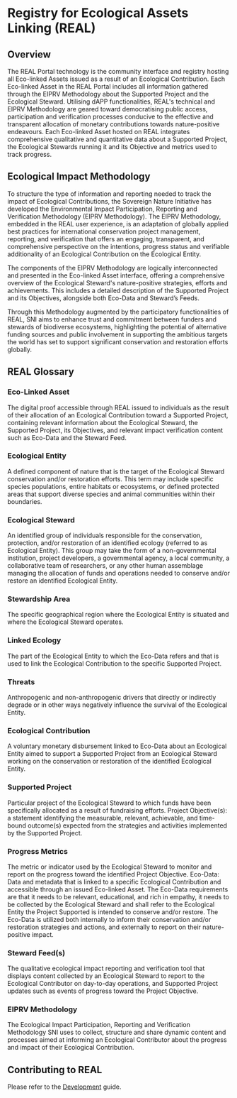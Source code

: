 # Registry for Ecological Assets Linking (REAL)

## Overview

The REAL Portal technology is the community interface and registry hosting all Eco-linked Assets issued as a result of an Ecological Contribution. Each Eco-linked Asset in the REAL Portal includes all information gathered through the EIPRV Methodology about the Supported Project and the Ecological Steward. Utilising dAPP functionalities, REAL's technical and EIPRV Methodology are geared toward democratising public access, participation and verification processes conducive to the effective and transparent allocation of monetary contributions towards nature-positive endeavours. Each Eco-linked Asset hosted on REAL integrates comprehensive qualitative and quantitative data about a Supported Project, the Ecological Stewards running it and its Objective and metrics used to track progress.

## Ecological Impact Methodology

To structure the type of information and reporting needed to track the impact of Ecological Contributions, the Sovereign Nature Initiative has developed the Environmental Impact Participation, Reporting and Verification Methodology (EIPRV Methodology). The EIPRV Methodology, embedded in the REAL user experience, is an adaptation of globally applied best practices for international conservation project management, reporting, and verification that offers an engaging, transparent, and comprehensive perspective on the intentions, progress status and verifiable additionality of an Ecological Contribution on the Ecological Entity. 

The components of the EIPRV Methodology are logically interconnected and presented in the Eco-linked Asset interface, offering a comprehensive overview of the Ecological Steward's nature-positive strategies, efforts and achievements. This includes a detailed description of the Supported Project and its Objectives, alongside both Eco-Data and Steward’s Feeds.

Through this Methodology augmented by the participatory functionalities of REAL, SNI aims to enhance trust and commitment between funders and stewards of biodiverse ecosystems, highlighting the potential of alternative funding sources and public involvement in supporting the ambitious targets the world has set to support significant conservation and restoration efforts globally.

## REAL Glossary

### Eco-Linked Asset

The digital proof accessible through REAL issued to individuals as the result of their allocation of an Ecological Contribution toward a Supported Project, containing relevant information about the Ecological Steward, the Supported Project, its Objectives, and relevant impact verification content such as Eco-Data and the Steward Feed.

### Ecological Entity

A defined component of nature that is the target of the Ecological Steward conservation and/or restoration efforts. This term may include specific species populations, entire habitats or ecosystems, or defined protected areas that support diverse species and animal communities within their boundaries.

### Ecological Steward

An identified group of individuals responsible for the conservation, protection, and/or restoration of an identified ecology (referred to as Ecological Entity). This group may take the form of a non-governmental institution, project developers, a governmental agency, a local community, a collaborative team of researchers, or any other human assemblage managing the allocation of funds and operations needed to conserve and/or restore an identified Ecological Entity.

### Stewardship Area

The specific geographical region where the Ecological Entity is situated and where the Ecological Steward operates.

### Linked Ecology

The part of the Ecological Entity to which the Eco-Data refers and that is used to link the Ecological Contribution to the specific Supported Project.

### Threats

Anthropogenic and non-anthropogenic drivers that directly or indirectly degrade or in other ways negatively influence the survival of the Ecological Entity.

### Ecological Contribution

A voluntary monetary disbursement linked to Eco-Data about an Ecological Entity aimed to support a Supported Project from an Ecological Steward working on the conservation or restoration of the identified Ecological Entity.

### Supported Project

Particular project of the Ecological Steward to which funds have been specifically allocated as a result of fundraising efforts.
Project Objective(s): a statement identifying the measurable, relevant, achievable, and time-bound outcome(s) expected from the strategies and activities implemented by the Supported Project.

### Progress Metrics

The metric or indicator used by the Ecological Steward to monitor and report on the progress toward the identified Project Objective.
Eco-Data: Data and metadata that is linked to a specific Ecological Contribution and accessible through an issued Eco-linked Asset. The Eco-Data requirements are that it needs to be relevant, educational, and rich in empathy, it needs to be collected by the Ecological Steward and shall refer to the Ecological Entity the Project Supported is intended to conserve and/or restore. The Eco-Data is utilized both internally to inform their conservation and/or restoration strategies and actions, and externally to report on their nature-positive impact.

### Steward Feed(s)

The qualitative ecological impact reporting and verification tool that displays content collected by an Ecological Steward to report to the Ecological Contributor on day-to-day operations, and Supported Project updates such as events of progress toward the Project Objective.

### EIPRV Methodology

The Ecological Impact Participation, Reporting and Verification Methodology SNI uses to collect, structure and share dynamic content and processes aimed at informing an Ecological Contributor about the progress and impact of their Ecological Contribution.

## Contributing to REAL

Please refer to the [Development](development.md) guide.
